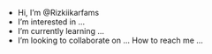 -  Hi, I’m @Rizkiikarfams
-  I’m interested in ...
-  I’m currently learning ...
-  I’m looking to collaborate on ...
   How to reach me ...

<!---
Rizkiikarfams/Rizkiikarfams is a ✨ special ✨ repository because its `README.md` (this file) appears on your GitHub profile.
You can click the Preview link to take a look at your changes.
--->

